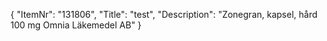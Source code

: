 {
  "ItemNr": "131806",
  "Title": "test",
  "Description": "Zonegran, kapsel, hård 100 mg Omnia Läkemedel AB"
}